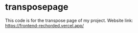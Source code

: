 # transposepage

This code is for the transpose page of my project. Website link: https://frontend-rechorded.vercel.app/
